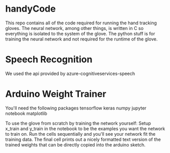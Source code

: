 # handyCode

This repo contains all of the code required for running the hand tracking gloves. The neural network, among other things,
is written in C so everything is isolated to the system of the glove. The python stuff is for training the neural network
and not required for the runtime of the glove.

# Speech Recognition

We used the api provided by azure-cognitiveservices-speech

# Arduino Weight Trainer

You'll need the following packages
tensorflow
keras
numpy
jupyter notebook
matplotlib

To use the glove from scratch by training the network yourself:
Setup x_train and y_train in the notebook to be the examples you want the network to train on.
Run the cells sequentially and you'll see your network fit the training data.
The final cell prints out a nicely formatted text version of the trained weights that can be directly copied into the arduino sketch.

